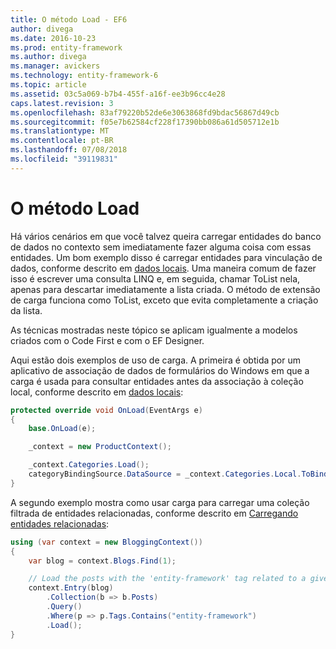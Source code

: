```yaml
---
title: O método Load - EF6
author: divega
ms.date: 2016-10-23
ms.prod: entity-framework
ms.author: divega
ms.manager: avickers
ms.technology: entity-framework-6
ms.topic: article
ms.assetid: 03c5a069-b7b4-455f-a16f-ee3b96cc4e28
caps.latest.revision: 3
ms.openlocfilehash: 83af79220b52de6e3063868fd9bdac56867d49cb
ms.sourcegitcommit: f05e7b62584cf228f17390bb086a61d505712e1b
ms.translationtype: MT
ms.contentlocale: pt-BR
ms.lasthandoff: 07/08/2018
ms.locfileid: "39119831"
---
```

# <a name="the-load-method"></a>O método Load
Há vários cenários em que você talvez queira carregar entidades do banco de dados no contexto sem imediatamente fazer alguma coisa com essas entidades. Um bom exemplo disso é carregar entidades para vinculação de dados, conforme descrito em [dados locais](~/ef6/querying/local-data.md). Uma maneira comum de fazer isso é escrever uma consulta LINQ e, em seguida, chamar ToList nela, apenas para descartar imediatamente a lista criada. O método de extensão de carga funciona como ToList, exceto que evita completamente a criação da lista.  

As técnicas mostradas neste tópico se aplicam igualmente a modelos criados com o Code First e com o EF Designer.  

Aqui estão dois exemplos de uso de carga. A primeira é obtida por um aplicativo de associação de dados de formulários do Windows em que a carga é usada para consultar entidades antes da associação à coleção local, conforme descrito em [dados locais](~/ef6/querying/local-data.md):  

``` csharp
protected override void OnLoad(EventArgs e)
{
    base.OnLoad(e);

    _context = new ProductContext();

    _context.Categories.Load();
    categoryBindingSource.DataSource = _context.Categories.Local.ToBindingList();
}
```  

A segundo exemplo mostra como usar carga para carregar uma coleção filtrada de entidades relacionadas, conforme descrito em [Carregando entidades relacionadas](~/ef6/querying/related-data.md):  

``` csharp
using (var context = new BloggingContext())
{
    var blog = context.Blogs.Find(1);

    // Load the posts with the 'entity-framework' tag related to a given blog
    context.Entry(blog)
        .Collection(b => b.Posts)
        .Query()
        .Where(p => p.Tags.Contains("entity-framework")
        .Load();
}
```  
